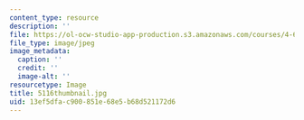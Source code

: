 ```yaml
---
content_type: resource
description: ''
file: https://ol-ocw-studio-app-production.s3.amazonaws.com/courses/4-614-religious-architecture-and-islamic-cultures-fall-2002/13ef5dfac900851e68e5b68d521172d6_5116thumbnail.jpg
file_type: image/jpeg
image_metadata:
  caption: ''
  credit: ''
  image-alt: ''
resourcetype: Image
title: 5116thumbnail.jpg
uid: 13ef5dfa-c900-851e-68e5-b68d521172d6
---
```

